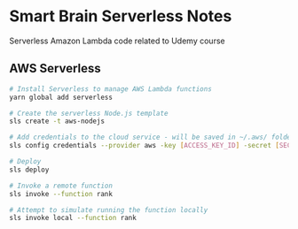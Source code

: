 # Smart Brain Serverless Notes
Serverless Amazon Lambda code related to Udemy course

## AWS Serverless
```bash
# Install Serverless to manage AWS Lambda functions
yarn global add serverless

# Create the serverless Node.js template
sls create -t aws-nodejs

# Add credentials to the cloud service - will be saved in ~/.aws/ folder
sls config credentials --provider aws -key [ACCESS_KEY_ID] -secret [SECRET_ACCESS_KEY]

# Deploy
sls deploy

# Invoke a remote function
sls invoke --function rank

# Attempt to simulate running the function locally
sls invoke local --function rank
```
